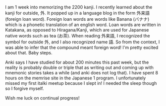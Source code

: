 I am 1 week into memorizing the 2200 kanji. I recently learned about the kanji for outside, 外. It popped up in a language blog in the form 外来語 (foreign loan word). Foreign loan words are words like Banana (バナナ) which is a phonetic translation of an english word. Loan words are written in Katakana, as opposed to Hiragana/Kanji, which are used for Japanese native words such as tea (お茶). When reading 外来語, I recognized the symbol for outside 外, and I also recognized name 語. So from the context, I was able to infer that the compound meant foreign word! I'm pretty excited about that. Baby steps. 

Anki says I have studied for about 200 minutes this past week, but the reality is probably double or triple that as writing out and coming up with mnemonic stories takes a while (and anki does not log that). I have spent 8 hours on the memrise site in the Japanese 1 program. I unfortunately missed my first italki meetup because I slept in! I needed the sleep though so I forgive myself. 

Wish me luck on continual progress!
